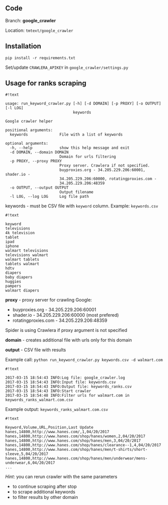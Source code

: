 ## Code ##

Branch: **google_crawler**

Location: `tmtext/google_crawler`

## Installation ##

`pip install -r requirements.txt`

Set/update `CRAWLERA_APIKEY` in `google_crawler/settings.py`

## Usage for ranks scraping ##


```
#!text

usage: run_keyword_crawler.py [-h] [-d DOMAIN] [-p PROXY] [-o OUTPUT] [-l LOG]
                              keywords

Google crawler helper

positional arguments:
  keywords              File with a list of keywords

optional arguments:
  -h, --help            show this help message and exit
  -d DOMAIN, --domain DOMAIN
                        Domain for urls filtering
  -p PROXY, --proxy PROXY
                        Proxy server. Crawlera if not specified.
                        buyproxies.org - 34.205.229.206:60001, shader.io -
                        34.205.229.206:60000, rotatingproxies.com -
                        34.205.229.206:48359
  -o OUTPUT, --output OUTPUT
                        Output filename
  -l LOG, --log LOG     Log file path

```

keywords - must be CSV file with `keyword` column. Example: `keywords.csv`

```
#!text

keyword
televisions
4k television
tablet
ipad
iphone
walmart televisions
televisions walmart
walmart tablets
tablets walmart
hdtv
diapers
baby diapers
huggies
pampers
walmart diapers
```

**proxy** - proxy server for crawling Google:

* buyproxies.org - 34.205.229.206:60001
* shader.io - 34.205.229.206:60000 (most prefered)
* rotatingproxies.com - 34.205.229.206:48359

Spider is using Crawlera if proxy argument is not specified

**domain** - creates additional file with urls only for this domain

**output** - CSV file with results

Example call: `python run_keyword_crawler.py keywords.csv -d walmart.com`
```
#!text

2017-03-15 18:54:43 INFO:Log file: google_crawler.log
2017-03-15 18:54:43 INFO:Input file: keywords.csv
2017-03-15 18:54:43 INFO:Output file: keywords_ranks.csv
2017-03-15 18:54:43 INFO:Start crawler
2017-03-15 18:54:48 INFO:Filter urls for walmart.com in keywords_ranks_walmart.com.csv
```
Example output: `keywords_ranks_walmart.com.csv`

```
#!text

Keyword,Volume,URL,Position,Last Update
hanes,14800,http://www.hanes.com/,1,04/20/2017
hanes,14800,http://www.hanes.com/shop/hanes/women,2,04/20/2017
hanes,14800,http://www.hanes.com/shop/hanes/men,3,04/20/2017
hanes,14800,http://www.hanes.com/shop/hanes/clearance--1,4,04/20/2017
hanes,14800,http://www.hanes.com/shop/hanes/men/t-shirts/short-sleeve,5,04/20/2017
hanes,14800,http://www.hanes.com/shop/hanes/men/underwear/mens-underwear,6,04/20/2017
...
```


*Hint*: you can rerun crawler with the same parameters

* to continue scraping after stop
* to scrape additional keywords
* to filter results by other domain